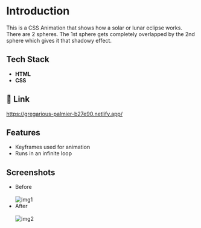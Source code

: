 # Introduction

This is a CSS Animation that shows how a solar or lunar eclipse works. There are 2 spheres. The 1st sphere gets completely overlapped by the 2nd sphere which gives it that shadowy effect.

## Tech Stack

- **HTML**
- **CSS**

## 🔗 Link

https://gregarious-palmier-b27e90.netlify.app/

## Features

- Keyframes used for animation
- Runs in an infinite loop

## Screenshots

- Before <br/> <br/>
  <img src="https://i.ibb.co/RvsL301/img1.png" alt="img1" border="0">
- After <br/> <br/>
  <img src="https://i.ibb.co/9rzWxV7/img2.png" alt="img2" border="0">
